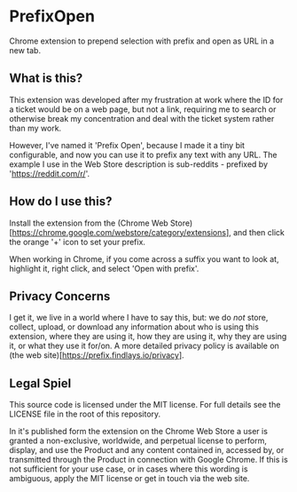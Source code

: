 # PrefixOpen
Chrome extension to prepend selection with prefix and open as URL in a new tab.

## What is this?
This extension was developed after my frustration at work where the ID for a ticket would be on a web page, but not a link, requiring me to search or otherwise break my concentration and deal with the ticket system rather than my work.

However, I've named it 'Prefix Open', because I made it a tiny bit configurable, and now you can use it to prefix any text with any URL. The example I use in the Web Store description is sub-reddits - prefixed by 'https://reddit.com/r/'.

## How do I use this?
Install the extension from the (Chrome Web Store)[https://chrome.google.com/webstore/category/extensions], and then click the orange '+' icon to set your prefix.

When working in Chrome, if you come across a suffix you want to look at, highlight it, right click, and select 'Open with prefix'.

## Privacy Concerns
I get it, we live in a world where I have to say this, but: we do *not* store, collect, upload, or download any information about who is using this extension, where they
are using it, how they are using it, why they are using it, or what they use it for/on. A more detailed privacy policy is available on (the web site)[https://prefix.findlays.io/privacy].

## Legal Spiel
This source code is licensed under the MIT license. For full details see the LICENSE file in the root of this repository.

In it's published form the extension on the Chrome Web Store a user is granted a non-exclusive, worldwide, and perpetual license to perform, display, and use the Product and any content contained in, accessed by, or transmitted through the Product in connection with Google Chrome. If this is not sufficient for your use case, or in cases where this
wording is ambiguous, apply the MIT license or get in touch via the web site.